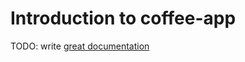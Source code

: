 # Introduction to coffee-app

TODO: write [great documentation](http://jacobian.org/writing/what-to-write/)
